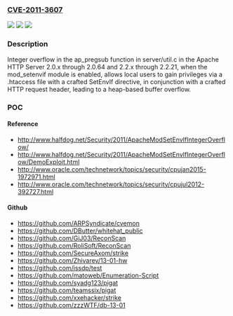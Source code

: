 ### [CVE-2011-3607](https://cve.mitre.org/cgi-bin/cvename.cgi?name=CVE-2011-3607)
![](https://img.shields.io/static/v1?label=Product&message=n%2Fa&color=blue)
![](https://img.shields.io/static/v1?label=Version&message=n%2Fa&color=blue)
![](https://img.shields.io/static/v1?label=Vulnerability&message=n%2Fa&color=brighgreen)

### Description

Integer overflow in the ap_pregsub function in server/util.c in the Apache HTTP Server 2.0.x through 2.0.64 and 2.2.x through 2.2.21, when the mod_setenvif module is enabled, allows local users to gain privileges via a .htaccess file with a crafted SetEnvIf directive, in conjunction with a crafted HTTP request header, leading to a heap-based buffer overflow.

### POC

#### Reference
- http://www.halfdog.net/Security/2011/ApacheModSetEnvIfIntegerOverflow/
- http://www.halfdog.net/Security/2011/ApacheModSetEnvIfIntegerOverflow/DemoExploit.html
- http://www.oracle.com/technetwork/topics/security/cpujan2015-1972971.html
- http://www.oracle.com/technetwork/topics/security/cpujul2012-392727.html

#### Github
- https://github.com/ARPSyndicate/cvemon
- https://github.com/DButter/whitehat_public
- https://github.com/GiJ03/ReconScan
- https://github.com/RoliSoft/ReconScan
- https://github.com/SecureAxom/strike
- https://github.com/Zhivarev/13-01-hw
- https://github.com/issdp/test
- https://github.com/matoweb/Enumeration-Script
- https://github.com/syadg123/pigat
- https://github.com/teamssix/pigat
- https://github.com/xxehacker/strike
- https://github.com/zzzWTF/db-13-01

